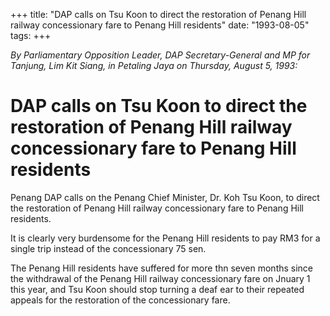 +++ 
title: "DAP calls on Tsu Koon to direct the restoration of Penang Hill railway concessionary fare to Penang Hill residents"
date: "1993-08-05"
tags:
+++

_By Parliamentary Opposition Leader, DAP Secretary-General and MP for Tanjung, Lim Kit Siang, in Petaling Jaya on Thursday, August 5, 1993:_

# DAP calls on Tsu Koon to direct the restoration of Penang Hill railway concessionary fare to Penang Hill residents

Penang DAP calls on the Penang Chief Minister, Dr. Koh Tsu Koon, to direct the restoration of Penang Hill railway concessionary fare to Penang Hill residents.</u>

It is clearly very burdensome for the Penang Hill residents to pay RM3 for a single trip instead of the concessionary 75 sen.

The Penang Hill residents have suffered for more thn seven months since the withdrawal of the Penang Hill railway concessionary fare on Jnuary 1 this year, and Tsu Koon should stop turning a deaf ear to their repeated appeals for the restoration of the concessionary fare.
 
